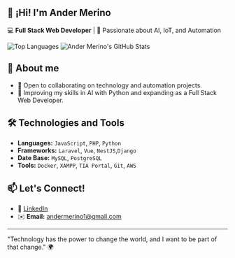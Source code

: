 ## 👋 ¡Hi! I'm Ander Merino

💻 **Full Stack Web Developer** | 🤖 Passionate about AI, IoT, and Automation

![Top Languages](https://github-readme-stats.vercel.app/api/top-langs/?username=anderms1&layout=compact&langs_count=6&theme=tokyonight)
![Ander Merino's GitHub Stats](https://github-readme-stats.vercel.app/api?username=AnderMerino&show_icons=true&theme=tokyonight)


## 🚀 About me 
- 🤝 Open to collaborating on technology and automation projects.
- 🌱 Improving my skills in AI with Python and expanding as a Full Stack Web Developer.  

## 🛠️ Technologies and Tools
- **Languages:** `JavaScript`, `PHP`, `Python`  
- **Frameworks:** `Laravel`, `Vue`, `NestJS`,`Django`  
- **Date Base:** `MySQL`, `PostgreSQL`  
- **Tools:** `Docker`, `XAMPP`, `TIA Portal`, `Git`, `AWS`  

## 📫 Let's Connect!
- 💼 [LinkedIn](https://linkedin.com/in/andermerino)  
- ✉️ **Email:** andermerino1@gmail.com  

---

"Technology has the power to change the world, and I want to be part of that change." 🌍

